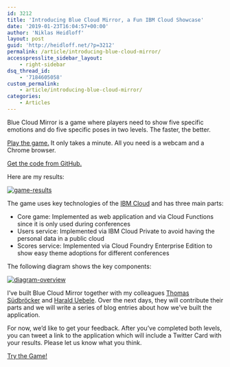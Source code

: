 ```yaml
---
id: 3212
title: 'Introducing Blue Cloud Mirror, a Fun IBM Cloud Showcase'
date: '2019-01-23T16:04:57+00:00'
author: 'Niklas Heidloff'
layout: post
guid: 'http://heidloff.net/?p=3212'
permalink: /article/introducing-blue-cloud-mirror/
accesspresslite_sidebar_layout:
    - right-sidebar
dsq_thread_id:
    - '7184605058'
custom_permalink:
    - article/introducing-blue-cloud-mirror/
categories:
    - Articles
---
```


Blue Cloud Mirror is a game where players need to show five specific emotions and do five specific poses in two levels. The faster, the better.

[Play the game.](https://blue-cloud-mirror.mybluemix.net/emotions) It only takes a minute. All you need is a webcam and a Chrome browser.

[Get the code from GitHub.](https://github.com/ibm/blue-cloud-mirror)

Here are my results:

[![game-results](http://heidloff.net/wp-content/uploads/2019/01/game-results.png)](http://heidloff.net/wp-content/uploads/2019/01/game-results.png)

The game uses key technologies of the [IBM Cloud](https://cloud.ibm.com/) and has three main parts:

- Core game: Implemented as web application and via Cloud Functions since it is only used during conferences
- Users service: Implemented via IBM Cloud Private to avoid having the personal data in a public cloud
- Scores service: Implemented via Cloud Foundry Enterprise Edition to show easy theme adoptions for different conferences

The following diagram shows the key components:

[![diagram-overview](http://heidloff.net/wp-content/uploads/2019/01/diagram-overview.png)](http://heidloff.net/wp-content/uploads/2019/01/diagram-overview.png)

I’ve built Blue Cloud Mirror together with my colleagues [Thomas Südbröcker](https://twitter.com/tsuedbroecker) and [Harald Uebele](https://twitter.com/harald_u). Over the next days, they will contribute their parts and we will write a series of blog entries about how we’ve built the application.

For now, we’d like to get your feedback. After you’ve completed both levels, you can tweet a link to the application which will include a Twitter Card with your results. Please let us know what you think.

[Try the Game!](https://blue-cloud-mirror.mybluemix.net/emotions)